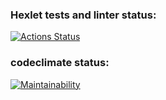 ### Hexlet tests and linter status:
[![Actions Status](https://github.com/AKKAVA/python-project-49/actions/workflows/hexlet-check.yml/badge.svg)](https://github.com/AKKAVA/python-project-49/actions)

### codeclimate status:
[![Maintainability](https://api.codeclimate.com/v1/badges/4e1901eeaa42d2fce58c/maintainability)](https://codeclimate.com/github/AKKAVA/python-project-49/maintainability)
